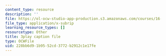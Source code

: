 ```yaml
---
content_type: resource
description: ''
file: https://ol-ocw-studio-app-production.s3.amazonaws.com/courses/16-687-private-pilot-ground-school-january-iap-2019/228bb6d91b9552cd3772b2912c1e17fe_geJHchWUYQk.srt
file_type: application/x-subrip
learning_resource_types: []
resourcetype: Other
title: 3play caption file
type: OCWFile
uid: 228bb6d9-1b95-52cd-3772-b2912c1e17fe
---
```

